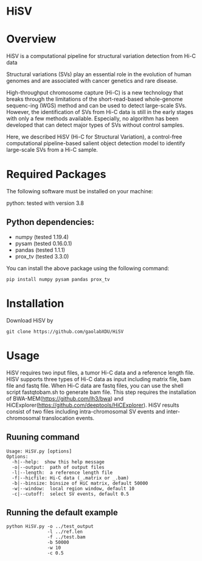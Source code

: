 # HiSV
# Overview
HiSV is a computational pipeline for structural variation detection from Hi-C data

Structural variations (SVs) play an essential role in the evolution of human genomes and are associated with cancer genetics and rare disease.

High-throughput chromosome capture (Hi-C) is a new technology that breaks through the limitations of the short-read-based whole-genome sequenc-ing (WGS) method and can be used to detect large-scale SVs. However, the identification of SVs from Hi-C data is still in the early stages with only a few methods available. Especially, no algorithm has been developed that can detect major types of SVs without control samples.

Here, we described HiSV (Hi-C for Structural Variation), a control-free computational pipeline-based salient object detection model to identify large-scale SVs from a Hi-C sample. 

# Required Packages
The following software must be installed on your machine:

python: tested with version 3.8

## Python dependencies:
* numpy (tested 1.19.4)
* pysam (tested 0.16.0.1)
* pandas (tested 1.1.1)
* prox_tv (tested 3.3.0)

You can install the above package using the following command:
```
pip install numpy pysam pandas prox_tv
```

# Installation
Download HiSV by
```
git clone https://github.com/gaolabXDU/HiSV

```

# Usage
HiSV requires two input files, a tumor Hi-C data and a reference length file. HISV supports three types of Hi-C data as input including matrix file, bam file and fastq file. When Hi-C data are fastq files, you can use the shell script fastqtobam.sh to generate bam file. This step requires the installation of BWA-MEM(https://github.com/lh3/bwa) and HiCExplorer(https://github.com/deeptools/HiCExplorer). HiSV results consist of two files including intra-chromosomal SV events and inter-chromosomal translocation events. 

## Ruuning command
```
Usage: HiSV.py [options]
Options:
  -h|--help:  show this help message
  -o|--output:  path of output files
  -l|--length:  a reference length file
  -f|--hicfile: Hi-C data (_.matrix or _.bam)
  -b|--binsize: binsize of HiC matrix, default 50000
  -w|--window:  local region window, default 10
  -c|--cutoff:  select SV events, default 0.5
```
## Running the default example
```
python HiSV.py -o ../test_output 
               -l ../ref.len 
               -f ../test.bam 
               -b 50000
               -w 10
               -c 0.5
```

 




